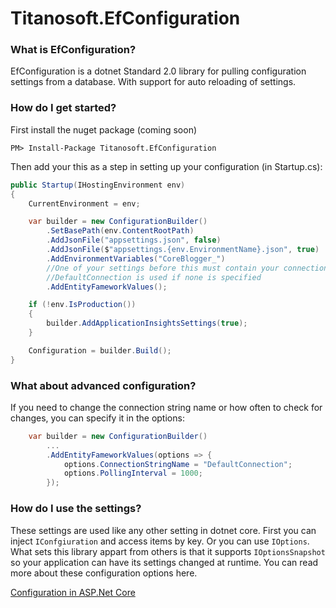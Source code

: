 # Titanosoft.EfConfiguration

### What is EfConfiguration?

EfConfiguration is a dotnet Standard 2.0 library for pulling configuration settings from a database. With support for auto reloading of settings.

### How do I get started?

First install the nuget package (coming soon)

```
PM> Install-Package Titanosoft.EfConfiguration
```

Then add your this as a step in setting up your configuration (in Startup.cs):

```csharp
public Startup(IHostingEnvironment env)
{
    CurrentEnvironment = env;

    var builder = new ConfigurationBuilder()
        .SetBasePath(env.ContentRootPath)
        .AddJsonFile("appsettings.json", false)
        .AddJsonFile($"appsettings.{env.EnvironmentName}.json", true)
        .AddEnvironmentVariables("CoreBlogger_")
        //One of your settings before this must contain your connection string 
        //DefaultConnection is used if none is specified
        .AddEntityFameworkValues();

    if (!env.IsProduction())
    {
        builder.AddApplicationInsightsSettings(true);
    }

    Configuration = builder.Build();
}
```

### What about advanced configuration?

If you need to change the connection string name or how often to check for changes, you can specify it in the options:
```csharp
    var builder = new ConfigurationBuilder()
        ...
        .AddEntityFameworkValues(options => {
            options.ConnectionStringName = "DefaultConnection";
            options.PollingInterval = 1000;
        });
```

### How do I use the settings?

These settings are used like any other setting in dotnet core. First you can inject ```IConfgiuration``` and access items by key. Or you can use ```IOptions```. What sets this library appart from others is that it supports ```IOptionsSnapshot``` so your application can have its settings changed at runtime. You can read more about these configuration options here.

[Configuration in ASP.Net Core](https://docs.microsoft.com/en-us/aspnet/core/fundamentals/configuration)

